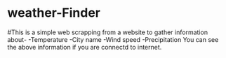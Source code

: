 # weather-Finder
#This is a simple web scrapping from a website to gather information about-
-Temperature
-City name
-Wind speed
-Precipitation
You can see the above information if you are connectd to internet. 
